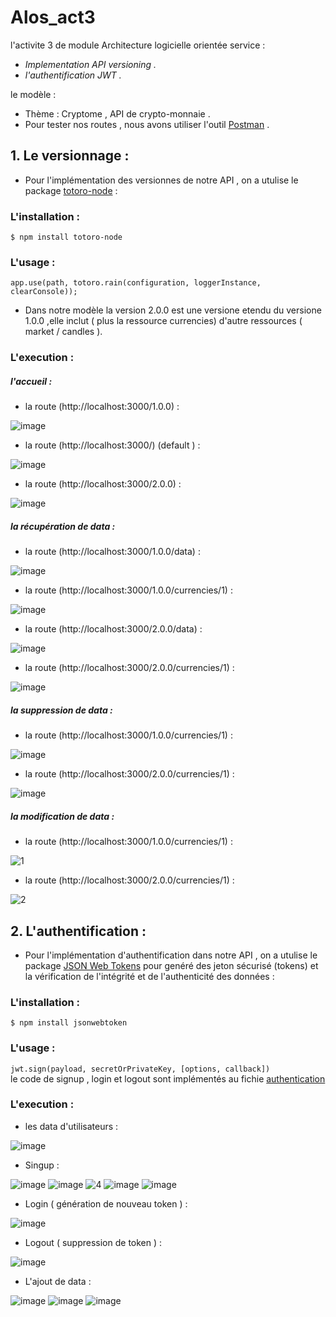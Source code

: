 # Alos_act3
l'activite 3 de module Architecture logicielle orientée service  :
  - *Implementation API versioning .*
  - *l'authentification JWT .*   
  
le modèle :  
  -  Thème  : Cryptome , API de crypto-monnaie .
  -  Pour tester nos routes , nous avons utiliser l'outil [Postman](https://www.postman.com/)  .


## 1. Le versionnage :  
 - Pour l'implémentation des versionnes de notre API , on a utulise le  package [totoro-node](https://www.npmjs.com/package/totoro-node)  :  
### L'installation :
` $ npm install totoro-node `  
### L'usage :  
` app.use(path, totoro.rain(configuration, loggerInstance, clearConsole)); ` 
 - Dans notre modèle la version 2.0.0 est une versione etendu du versione 1.0.0 ,elle inclut ( plus la ressource currencies) d'autre ressources (  market / candles ).
### L'execution :  
##### l'accueil :
 - la route (http://localhost:3000/1.0.0) :  
 
![image](https://user-images.githubusercontent.com/62666792/165101941-dc7beb06-cac9-4e77-ade8-73ce6cc73dea.png)
 - la route (http://localhost:3000/) (default ) :  
 
![image](https://user-images.githubusercontent.com/62666792/165102202-dc3373c2-542c-457b-8ad6-818a3affc916.png)  
 - la route (http://localhost:3000/2.0.0) :  
 
![image](https://user-images.githubusercontent.com/62666792/165102012-4ac8b1f2-e9c5-4140-8018-1a1ccbdba5ec.png)  
##### la récupération de data :
 - la route (http://localhost:3000/1.0.0/data) :  
 
![image](https://user-images.githubusercontent.com/62666792/165102851-27b92d40-d41c-45c8-8878-0eecebbd4853.png) 
 - la route (http://localhost:3000/1.0.0/currencies/1) :  
 
![image](https://user-images.githubusercontent.com/62666792/165104176-11cf3d97-ae9a-4677-bf44-3bb6bf3e44e7.png)
 - la route (http://localhost:3000/2.0.0/data) :  
 
![image](https://user-images.githubusercontent.com/62666792/165103408-834a117d-a3ad-466b-b75a-69a01f9cc4db.png)
 - la route (http://localhost:3000/2.0.0/currencies/1) :  
 
![image](https://user-images.githubusercontent.com/62666792/165104270-a74582d5-1f02-446a-a68b-519b2ed19a80.png)
##### la suppression  de data :  
 - la route (http://localhost:3000/1.0.0/currencies/1) :  
 
![image](https://user-images.githubusercontent.com/62666792/165105022-48f936db-f878-4573-b026-10ce78bc9f20.png)
 - la route (http://localhost:3000/2.0.0/currencies/1) :  
 
![image](https://user-images.githubusercontent.com/62666792/165105220-e8c5f593-948f-4178-a065-d9fbee7600e9.png)
##### la modification  de data :  
 - la route (http://localhost:3000/1.0.0/currencies/1) :  
 
![1](https://user-images.githubusercontent.com/62666792/165106193-26112639-0f3c-402d-8a1a-d6f02d97e54e.PNG)
 - la route (http://localhost:3000/2.0.0/currencies/1) :  
 
![2](https://user-images.githubusercontent.com/62666792/165106203-565a059f-8815-4448-b9d5-6bf0fe16aaa8.PNG)


## 2. L'authentification :
 - Pour l'implémentation d'authentification dans notre API , on a utulise le  package [JSON Web Tokens](https://www.npmjs.com/package/jsonwebtoken) pour genéré des jeton sécurisé  (tokens) et la vérification de l'intégrité et de l'authenticité des données   :  
### L'installation :
` $ npm install jsonwebtoken `  
### L'usage :  
` jwt.sign(payload, secretOrPrivateKey, [options, callback]) `   
le code de signup , login et logout sont implémentés au fichie [authentication](https://github.com/ferhi-fatah/Alos_act3/authenticate/authentication.js) 
### L'execution :  
 - les data d'utilisateurs :   
 
 ![image](https://user-images.githubusercontent.com/62666792/165107711-7470438f-f050-4a8d-9473-216969110d42.png)

- Singup :  

![image](https://user-images.githubusercontent.com/62666792/165108180-2e3271b3-226e-4c3a-8d96-7558644339a3.png)
![image](https://user-images.githubusercontent.com/62666792/165110274-b260c18d-4512-4113-8857-e38563e02e72.png)
![4](https://user-images.githubusercontent.com/62666792/165109053-47bd2749-1c01-4dae-bafe-f61b9da65bc8.PNG)
![image](https://user-images.githubusercontent.com/62666792/165111626-b69fbda9-55b9-498c-a82f-0b10b6123329.png)
![image](https://user-images.githubusercontent.com/62666792/165118896-c1f6acbd-c3c9-4dd2-ba1b-7d83023b7e3f.png)

- Login ( génération de nouveau token ) :  

![image](https://user-images.githubusercontent.com/62666792/165110773-508f339c-320e-45dc-8e63-e86fd9dc98d8.png)
- Logout ( suppression de token ) :  

![image](https://user-images.githubusercontent.com/62666792/165111360-6e75f933-d9a6-4352-8385-e916ac51b1eb.png)

 - L'ajout de data :  
 
 ![image](https://user-images.githubusercontent.com/62666792/165112030-39e02069-8a58-471a-8829-8e7c47179b48.png)
 ![image](https://user-images.githubusercontent.com/62666792/165119638-83a29eb1-d505-47b9-87c1-1aa873136858.png)
 ![image](https://user-images.githubusercontent.com/62666792/165118032-8d9aae76-bc88-4948-98ab-7c61de803854.png)











 

